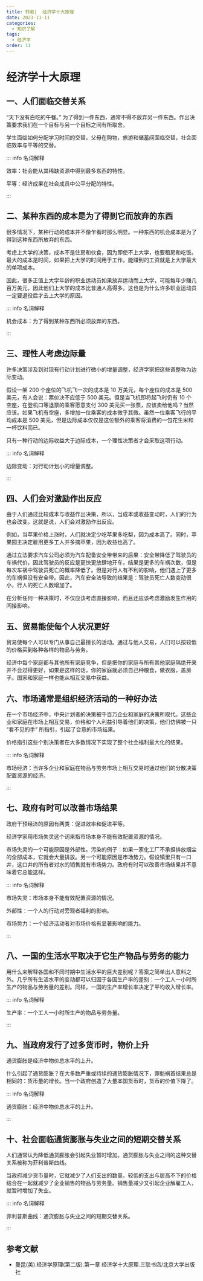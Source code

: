 ```yaml
---
title: 转载|  经济学十大原理
date: 2023-11-11
categories: 
  - 知识了解
tags: 
  - 经济学
order: 11
---
```




# 经济学十大原理

## 一、人们面临交替关系

“天下没有白吃的午餐。” 为了得到一件东西，通常不得不放弃另一件东西。作出决策要求我们在一个目标与另一个目标之间有所取舍。

学生面临如何分配学习时间的交替，父母在购物，旅游和储蓄间面临交替，社会面临效率与平等的交替。

::: info 名词解释

效率：社会能从其稀缺资源中得到最多东西的特性。

平等：经济成果在社会成员中公平分配的特性。

:::

## 二、某种东西的成本是为了得到它而放弃的东西

很多情况下，某种行动的成本并不像乍看时那么明显。一种东西的机会成本是为了得到这种东西所放弃的东西。

考虑上大学的决策，成本不是住房和伙食，因为即使不上大学，也要租房和吃饭。最大的成本是时间，如果把上大学的时间用于工作，能赚到的工资就是上大学最大的单项成本。

因此，很多正值上大学年龄的职业运动员如果放弃运动而上大学，可能每年少赚几百万美元，因此他们上大学的成本比普通人高得多。这也是为什么许多职业运动员一定要退役后才去上大学的原因。

::: info 名词解释

机会成本：为了得到某种东西所必须放弃的东西。

:::

## 三、理性人考虑边际量

许多决策涉及到对现有行动计划进行微小的增量调整，经济学家把这些调整称为边际变动。

假设一架 200 个座位的飞机飞一次的成本是 10 万美元，每个座位的成本是 500 美元，有人会说：票价决不应低于 500 美元。但是当飞机即将起飞时仍有 10 个空座，在登机口等退票的乘客愿意支付 300 美元买一张票，应该卖给他吗？当然应该。如果飞机有空座，多增加一位乘客的成本微乎其微。虽然一位乘客飞行的平均成本是 500 美元，但是边际成本仅仅是这位额外的乘客将消费的一包花生米和一杯饮料而已。

只有一种行动的边际收益大于边际成本，一个理性决策者才会采取这项行动。

::: info 名词解释

边际变动：对行动计划小的增量调整。

:::

## 四、人们会对激励作出反应

由于人们通过比较成本与收益作出决策，所以，当成本或收益变动时，人们的行为也会改变。这就是说，人们会对激励作出反应。

例如，当苹果价格上涨时，人们就决定少吃苹果多吃梨，因为成本高了。同时，苹果园主决定雇用更多工人并多摘苹果，因为收益也高了。

通过立法要求汽车公司必须为汽车配备安全带带来的后果：安全带降低了驾驶员的车祸代价，因此驾驶员的反应是更快更放肆地开车，结果是更多的车祸次数，但是每次车祸中驾驶员死亡的概率降低了。但是对行人有不利的影响，他们遇上了更多的车祸但没有安全带。因此，汽车安全法导致的结果是：驾驶员死亡人数变动很小，行人的死亡人数增加了。

在分析任何一种决策时，不仅应该考虑直接影响，而且还应该考虑激励发生作用的间接影响。

## 五、贸易能使每个人状况更好

贸易使每个人可以专门从事自己最擅长的活动。通过与他人交易，人们可以按较低的价格买到各种各样的物品与劳务。

经济中每个家庭都与其他所有家庭竞争，但是把你的家庭与所有其他家庭隔绝开来并不会过得更好，如果是这样的话，你的家庭就必须自己种粮食，做衣服，盖房子。国家和家庭一样也能从相互交易中获益。

## 六、市场通常是组织经济活动的一种好办法

在一个市场经济中，中央计划者的决策被千百万企业和家庭的决策所取代。这些企业和家庭在市场上相互交易，价格和个人利益引导着他们的决策，他们仿佛被一只 “看不见的手” 所指引，引起了合意的市场结果。

价格指引这些个别决策者在大多数情况下实现了整个社会福利最大化的结果。

::: info 名词解释

市场经济：当许多企业和家庭在物品与劳务市场上相互交易时通过他们的分散决策配置资源的经济。

:::

## 七、政府有时可以改善市场结果

政府干预经济的原因有两类：促进效率和促进平等。

经济学家用市场失灵这个词来指市场本身不能有效配置资源的情况。

市场失灵的一个可能原因是外部性。污染的例子：如果一家化工厂不承担排放烟尘的全部成本，它就会大量排放。另一个可能原因是市场势力。假设镇里只有一口井，这口井的所有者对水的销售就有市场势力。政府有时可以改善市场结果并不意味着它总能这样。

::: info 名词解释

市场失灵：市场本身不能有效配置资源的情况。

外部性：一个人的行动对旁观者福利的影响。

市场势力：一个经济活动者对市场价格有显著影响的能力。

:::

## 八、一国的生活水平取决于它生产物品与劳务的能力

用什么来解释各国和不同时期中生活水平的巨大差别呢？答案之简单出人意料之外。几乎所有生活水平的变动都可以归因于各国生产率的差别：一个工人一小时所生产的物品与劳务量的差别。同样，一国的生产率增长率决定了平均收入增长率。

::: info 名词解释

生产率：一个工人一小时所生产的物品与劳务量。

:::

## 九、当政府发行了过多货币时，物价上升

通货膨胀是经济中物价总水平的上升。

什么引起了通货膨胀？在大多数严重或持续的通货膨胀情况下，罪魁祸首结果总是相同的：货币量的增长。当一个政府创造了大量本国货币时，货币的价值下降了。

::: info 名词解释

通货膨胀：经济中物价总水平的上升。

:::

## 十、社会面临通货膨胀与失业之间的短期交替关系

人们通常认为降低通货膨胀会引起失业暂时增加。通货膨胀与失业之间的这种交替关系被称为菲利普斯曲线。

当政府减少货币量时，它就减少了人们支出的数量。较低的支出与居高不下的价格结合在一起就减少了企业销售的物品与劳务量。销售量减少又引起企业解雇工人，就暂时增加了失业。

::: info 名词解释

菲利普斯曲线：通货膨胀与失业之间的短期交替关系。

:::

## 参考文献

- 曼昆(美).经济学原理(第二版).第一章 经济学十大原理.三联书店/北京大学出版社